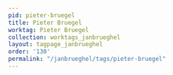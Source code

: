 ```yaml
---
pid: pieter-bruegel
title: Pieter Bruegel
worktag: Pieter Bruegel
collection: worktags_janbrueghel
layout: tagpage_janbrueghel
order: '130'
permalink: "/janbrueghel/tags/pieter-bruegel"
---
```

